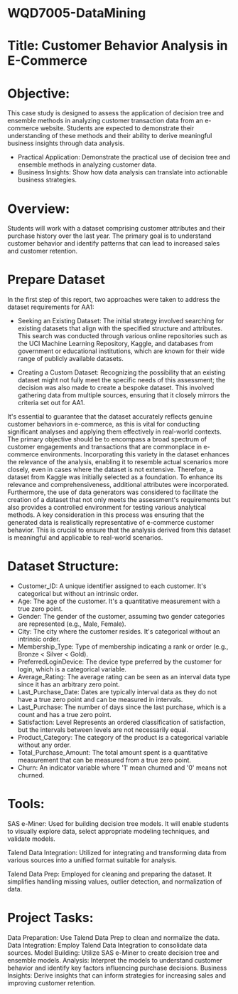 # WQD7005-DataMining

# Title: Customer Behavior Analysis in E-Commerce

# Objective:
This case study is designed to assess the application of decision tree and ensemble methods in analyzing customer transaction data from an e-commerce website. Students are expected to demonstrate their understanding of these methods and their ability to derive meaningful business insights through data analysis.

- Practical Application: Demonstrate the practical use of decision tree and ensemble methods in analyzing customer data.
- Business Insights: Show how data analysis can translate into actionable business strategies.

# Overview:
Students will work with a dataset comprising customer attributes and their purchase history over the last year. The primary goal is to understand customer behavior and identify patterns that can lead to increased sales and customer retention.

# Prepare Dataset
In the first step of this report, two approaches were taken to address the dataset requirements for AA1:

- Seeking an Existing Dataset: The initial strategy involved searching for existing datasets that align with the specified structure and attributes. This search was conducted through various online repositories such as the UCI Machine Learning Repository, Kaggle, and databases from government or educational institutions, which are known for their wide range of publicly available datasets.

- Creating a Custom Dataset: Recognizing the possibility that an existing dataset might not fully meet the specific needs of this assessment; the decision was also made to create a bespoke dataset. This involved gathering data from multiple sources, ensuring that it closely mirrors the criteria set out for AA1.

It's essential to guarantee that the dataset accurately reflects genuine customer behaviors in e-commerce, as this is vital for conducting significant analyses and applying them effectively in real-world contexts. The primary objective should be to encompass a broad spectrum of customer engagements and transactions that are commonplace in e-commerce environments. Incorporating this variety in the dataset enhances the relevance of the analysis, enabling it to resemble actual scenarios more closely, even in cases where the dataset is not extensive. Therefore, a dataset from Kaggle was initially selected as a foundation. To enhance its relevance and comprehensiveness, additional attributes were incorporated. Furthermore, the use of data generators was considered to facilitate the creation of a dataset that not only meets the assessment's requirements but also provides a controlled environment for testing various analytical methods. A key consideration in this process was ensuring that the generated data is realistically representative of e-commerce customer behavior. This is crucial to ensure that the analysis derived from this dataset is meaningful and applicable to real-world scenarios.

# Dataset Structure:

- Customer_ID:	A unique identifier assigned to each customer. It's categorical but without an intrinsic order.
- Age:	The age of the customer. It's a quantitative measurement with a true zero point.
- Gender:	The gender of the customer, assuming two gender categories are represented (e.g., Male, Female).
- City:	The city where the customer resides. It's categorical without an intrinsic order.
- Membership_Type:	Type of membership indicating a rank or order (e.g., Bronze < Silver < Gold).
- PreferredLoginDevice:	The device type preferred by the customer for login, which is a categorical variable.
- Average_Rating:	The average rating can be seen as an interval data type since it has an arbitrary zero point.
- Last_Purchase_Date:	Dates are typically interval data as they do not have a true zero point and can be measured in intervals.
- Last_Purchase:	The number of days since the last purchase, which is a count and has a true zero point.
- Satisfaction: Level	Represents an ordered classification of satisfaction, but the intervals between levels are not necessarily equal.
- Product_Category:	The category of the product is a categorical variable without any order.
- Total_Purchase_Amount:	The total amount spent is a quantitative measurement that can be measured from a true zero point.
- Churn:	An indicator variable where '1' mean churned and '0' means not churned.


# Tools:
SAS e-Miner: Used for building decision tree models. It will enable students to visually explore data, select appropriate modeling techniques, and validate models.

Talend Data Integration: Utilized for integrating and transforming data from various sources into a unified format suitable for analysis.

Talend Data Prep: Employed for cleaning and preparing the dataset. It simplifies handling missing values, outlier detection, and normalization of data.

# Project Tasks:
Data Preparation: Use Talend Data Prep to clean and normalize the data.
Data Integration: Employ Talend Data Integration to consolidate data sources.
Model Building: Utilize SAS e-Miner to create decision tree and ensemble models.
Analysis: Interpret the models to understand customer behavior and identify key factors influencing purchase decisions.
Business Insights: Derive insights that can inform strategies for increasing sales and improving customer retention.
